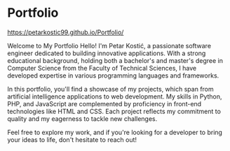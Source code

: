 ﻿# Portfolio

https://petarkostic99.github.io/Portfolio/

Welcome to My Portfolio
Hello! I'm Petar Kostić, a passionate software engineer dedicated to building innovative applications. With a strong educational background, holding both a bachelor's and master's degree in Computer Science from the Faculty of Technical Sciences, I have developed expertise in various programming languages and frameworks.

In this portfolio, you'll find a showcase of my projects, which span from artificial intelligence applications to web development. My skills in Python, PHP, and JavaScript are complemented by proficiency in front-end technologies like HTML and CSS. Each project reflects my commitment to quality and my eagerness to tackle new challenges.

Feel free to explore my work, and if you're looking for a developer to bring your ideas to life, don't hesitate to reach out!
